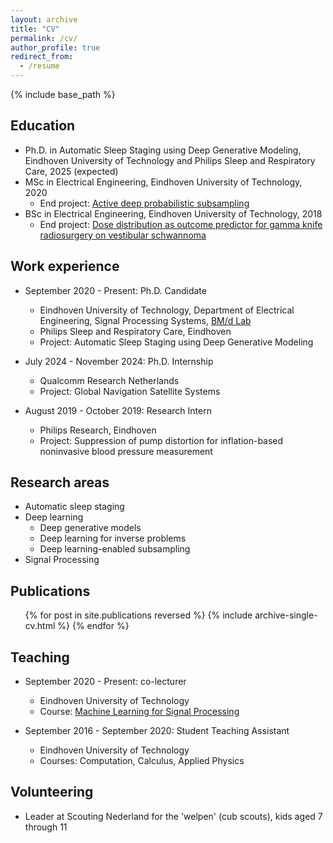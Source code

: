```yaml
---
layout: archive
title: "CV"
permalink: /cv/
author_profile: true
redirect_from:
  - /resume
---
```


{% include base_path %}

Education
-----
* Ph.D. in Automatic Sleep Staging using Deep Generative Modeling, Eindhoven University of Technology and Philips Sleep and Respiratory Care, 2025 (expected)
* MSc in Electrical Engineering, Eindhoven University of Technology, 2020
  * End project: [Active deep probabilistic subsampling](https://hansvangorp.github.io/publication/2021-07-01)
* BSc in Electrical Engineering, Eindhoven University of Technology, 2018
  * End project: [Dose distribution as outcome predictor for gamma knife radiosurgery on vestibular schwannoma](https://hansvangorp.github.io/publication/2019-03-01)

Work experience
-----
* September 2020 - Present: Ph.D. Candidate
  * Eindhoven University of Technology, Department of Electrical Engineering, Signal Processing Systems, [BM/d Lab](https://www.tue.nl/en/research/research-groups/signal-processing-systems/biomedical-diagnostics-lab/)
  * Philips Sleep and Respiratory Care, Eindhoven
  * Project: Automatic Sleep Staging using Deep Generative Modeling

* July 2024 - November 2024: Ph.D. Internship
  * Qualcomm Research Netherlands
  * Project: Global Navigation Satellite Systems

* August 2019 - October 2019: Research Intern
  * Philips Research, Eindhoven
  * Project: Suppression of pump distortion for inflation-based noninvasive blood pressure measurement
  
Research areas
-----
* Automatic sleep staging
* Deep learning
  * Deep generative models
  * Deep learning for inverse problems
  * Deep learning-enabled subsampling 
* Signal Processing

Publications
-----
  <ul>{% for post in site.publications reversed %}
    {% include archive-single-cv.html %}
  {% endfor %}</ul>
  
Teaching
-----
* September 2020 - Present: co-lecturer
  * Eindhoven University of Technology
  * Course: [Machine Learning for Signal Processing](https://hansvangorp.github.io/teaching/)

* September 2016 - September 2020: Student Teaching Assistant
  * Eindhoven University of Technology
  * Courses: Computation, Calculus, Applied Physics

  
Volunteering
-----
* Leader at Scouting Nederland for the 'welpen' (cub scouts), kids aged 7 through 11